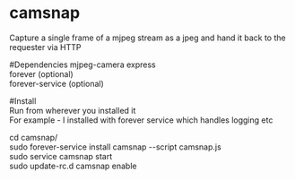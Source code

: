 # camsnap
Capture a single frame of a mjpeg stream as a jpeg and hand it back to the requester via HTTP

#Dependencies
mjpeg-camera
express  
forever (optional)  
forever-service (optional)  

#Install  
Run from wherever you installed it  
For example - I installed with forever service which handles logging etc  
  
cd camsnap/  
sudo forever-service install camsnap --script camsnap.js   
sudo service camsnap start  
sudo update-rc.d camsnap enable  

